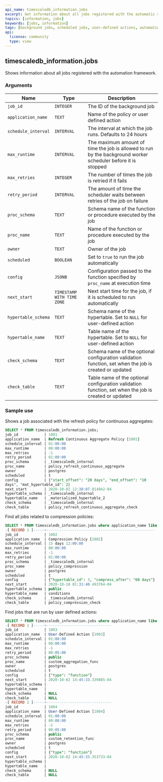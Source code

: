 ```yaml
---
api_name: timescaledb_information.jobs
excerpt: Get information about all jobs registered with the automatic scheduler
topics: [information, jobs]
keywords: [jobs, information]
tags: [background jobs, scheduled jobs, user-defined actions, automation framework]
api:
  license: community
  type: view
---
```


## timescaledb_information.jobs

Shows information about all jobs registered with the automation framework.

### Arguments

|Name|Type|Description|
|-|-|-|
|`job_id`|`INTEGER`|The ID of the background job|
|`application_name`|`TEXT`|Name of the policy or user defined action|
|`schedule_interval`|`INTERVAL`|The interval at which the job runs. Defaults to 24 hours|
|`max_runtime`|`INTERVAL`|The maximum amount of time the job is allowed to run by the background worker scheduler before it is stopped|
|`max_retries`|`INTEGER`|The number of times the job is retried if it fails|
|`retry_period`|`INTERVAL`|The amount of time the scheduler waits between retries of the job on failure|
|`proc_schema`|`TEXT`|Schema name of the function or procedure executed by the job|
|`proc_name`|`TEXT`|Name of the function or procedure executed by the job|
|`owner`|`TEXT`|Owner of the job|
|`scheduled`|`BOOLEAN`|Set to `true` to run the job automatically|
|`config`|`JSONB`|Configuration passed to the function specified by `proc_name` at execution time|
|`next_start`|`TIMESTAMP WITH TIME ZONE`|Next start time for the job, if it is scheduled to run automatically|
|`hypertable_schema`|`TEXT`|Schema name of the hypertable. Set to `NULL` for user-defined action|
|`hypertable_name`|`TEXT`|Table name of the hypertable. Set to `NULL` for user-defined action|
|`check_schema`|`TEXT`|Schema name of the optional configuration validation function, set when the job is created or updated|
|`check_table`|`TEXT`|Table name of the optional configuration validation function, set when the job is created or updated|

### Sample use

Shows a job associated with the refresh policy for continuous aggregates:

```sql
SELECT * FROM timescaledb_information.jobs;
job_id            | 1001
application_name  | Refresh Continuous Aggregate Policy [1001]
schedule_interval | 01:00:00
max_runtime       | 00:00:00
max_retries       | -1
retry_period      | 01:00:00
proc_schema       | _timescaledb_internal
proc_name         | policy_refresh_continuous_aggregate
owner             | postgres
scheduled         | t
config            | {"start_offset": "20 days", "end_offset": "10
days", "mat_hypertable_id": 2}
next_start        | 2020-10-02 12:38:07.014042-04
hypertable_schema | _timescaledb_internal
hypertable_name   | _materialized_hypertable_2
check_schema      | _timescaledb_internal
check_table       | policy_refresh_continuous_aggregate_check
```

Find all jobs related to compression policies:

```sql
SELECT * FROM timescaledb_information.jobs where application_name like 'Compression%';
-[ RECORD 1 ]-----+--------------------------------------------------
job_id            | 1002
application_name  | Compression Policy [1002]
schedule_interval | 15 days 12:00:00
max_runtime       | 00:00:00
max_retries       | -1
retry_period      | 01:00:00
proc_schema       | _timescaledb_internal
proc_name         | policy_compression
owner             | postgres
scheduled         | t
config            | {"hypertable_id": 3, "compress_after": "60 days"}
next_start        | 2020-10-18 01:31:40.493764-04
hypertable_schema | public
hypertable_name   | conditions
check_schema      | _timescaledb_internal
check_table       | policy_compression_check
```

Find jobs that are run by user defined actions:

```sql
SELECT * FROM timescaledb_information.jobs where application_name like 'User-Define%';
-[ RECORD 1 ]-----+------------------------------
job_id            | 1003
application_name  | User-Defined Action [1003]
schedule_interval | 01:00:00
max_runtime       | 00:00:00
max_retries       | -1
retry_period      | 00:05:00
proc_schema       | public
proc_name         | custom_aggregation_func
owner             | postgres
scheduled         | t
config            | {"type": "function"}
next_start        | 2020-10-02 14:45:33.339885-04
hypertable_schema |
hypertable_name   |
check_schema      | NULL
check_table       | NULL
-[ RECORD 2 ]-----+------------------------------
job_id            | 1004
application_name  | User-Defined Action [1004]
schedule_interval | 01:00:00
max_runtime       | 00:00:00
max_retries       | -1
retry_period      | 00:05:00
proc_schema       | public
proc_name         | custom_retention_func
owner             | postgres
scheduled         | t
config            | {"type": "function"}
next_start        | 2020-10-02 14:45:33.353733-04
hypertable_schema |
hypertable_name   |
check_schema      | NULL
check_table       | NULL
```
